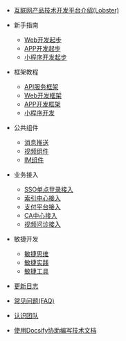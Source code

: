 - [互联网产品技术开发平台介绍(Lobster)](README.md)

- 新手指南

  - [Web开发起步](Web开发起步.md)
  - [APP开发起步](APP开发起步.md)
  - [小程序开发起步](小程序开发起步.md)

- 框架教程

  - [API服务框架](API服务框架.md)
  - [Web开发框架](Web开发框架.md)
  - [APP开发框架](APP开发框架.md)
  - [小程序开发](小程序开发.md)

- 公共组件

  - [消息推送](perfection.md)
  - [视频组件](perfection.md)
  - [IM组件](perfection.md)

- 业务接入

  - [SSO单点登录接入](SSO单点登录.md)
  - [索引中心接入](索引中心.md)
  - [支付平台接入](perfection.md)
  - [CA中心接入](perfection.md)
  - [视频问诊接入](perfection.md)

- 敏捷开发

  - [敏捷思维](敏捷思维.md)
  - [敏捷实践](敏捷实践.md)
  - [敏捷工具](敏捷工具.md)

- [更新日志](perfection.md)
- [常见问题(FAQ)](perfection.md)
- [认识团队](perfection.md)
- [使用Docsify协助编写技术文档](使用Docsify协助编写技术文档.md)
